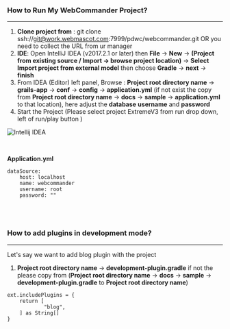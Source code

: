 ### How to Run My WebCommander Project?
---

1. **Clone project from** : git clone ssh://git@work.webmascot.com:7999/pdwc/webcommander.git OR you need to collect the URL from ur manager
2. **IDE**: Open IntelliJ IDEA (v2017.2.1 or later) then **File** → **New** → **(Project from existing source / Import → browse project location)** → **Select Import project from external model** then choose **Gradle** → **next** → **finish**
3. From IDEA (Editor) left panel, Browse : **Project root directory name** → **grails-app** → **conf** →  **config** → **application.yml** (if not exist the copy from **Project root directory name** → **docs** → **sample** → **application.yml** to that location), here adjust the **database** **username** and **password**
4. Start the Project (Please select project ExtremeV3 from run drop down, left of run/play button )

![Intellij IDEA](/resource/images/idea-overview.jpg "Intellij IDEA")

<br>

**Application.yml**
```
dataSource:
    host: localhost
    name: webcommander
    username: root
    password: ""
```

<br><br>

### How to add plugins in development mode?
---

Let's say we want to add blog plugin with the project
1. **Project root directory name** → **development-plugin.gradle** if not the please copy from (**Project root directory name** → **docs** → **sample** → **development-plugin.gradle** to **Project root directory name**)

```
ext.includePlugins = {
    return [
            "blog",
    ] as String[]
}
```